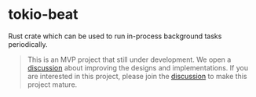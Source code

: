 # tokio-beat

Rust crate which can be used to run in-process background tasks periodically.

> This is an MVP project that still under development. We open a [discussion](https://github.com/statok/tokio-beat/discussions/1) about improving the designs and implementations.
> If you are interested in this project, please join the [discussion](https://github.com/statok/tokio-beat/discussions/1) to make this project mature.
